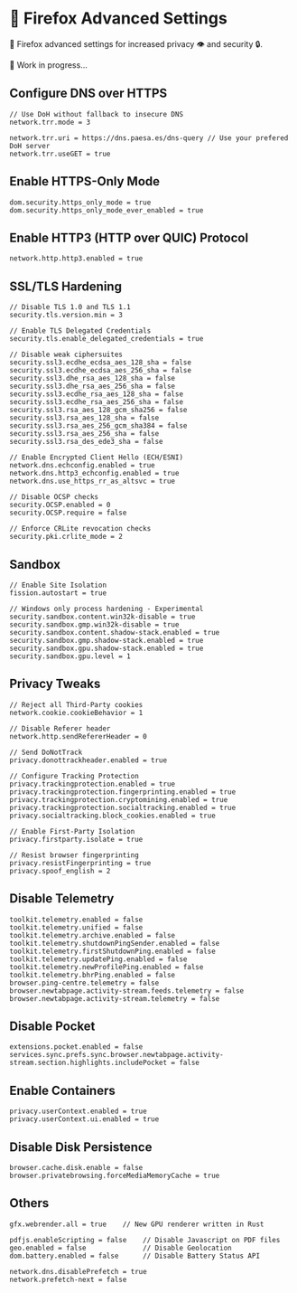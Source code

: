 # 🦊 Firefox Advanced Settings

🦊 Firefox advanced settings for increased privacy 👁️  and security 🔒.

🚧 Work in progress...

## Configure DNS over HTTPS

    // Use DoH without fallback to insecure DNS
    network.trr.mode = 3

    network.trr.uri = https://dns.paesa.es/dns-query // Use your prefered DoH server
    network.trr.useGET = true

## Enable HTTPS-Only Mode

    dom.security.https_only_mode = true
    dom.security.https_only_mode_ever_enabled = true

## Enable HTTP3 (HTTP over QUIC) Protocol

    network.http.http3.enabled = true

## SSL/TLS Hardening

    // Disable TLS 1.0 and TLS 1.1
    security.tls.version.min = 3
    
    // Enable TLS Delegated Credentials
    security.tls.enable_delegated_credentials = true

    // Disable weak ciphersuites
    security.ssl3.ecdhe_ecdsa_aes_128_sha = false
    security.ssl3.ecdhe_ecdsa_aes_256_sha = false
    security.ssl3.dhe_rsa_aes_128_sha = false
    security.ssl3.dhe_rsa_aes_256_sha = false
    security.ssl3.ecdhe_rsa_aes_128_sha = false
    security.ssl3.ecdhe_rsa_aes_256_sha = false
    security.ssl3.rsa_aes_128_gcm_sha256 = false
    security.ssl3.rsa_aes_128_sha = false
    security.ssl3.rsa_aes_256_gcm_sha384 = false
    security.ssl3.rsa_aes_256_sha = false
    security.ssl3.rsa_des_ede3_sha = false

    // Enable Encrypted Client Hello (ECH/ESNI)
    network.dns.echconfig.enabled = true
    network.dns.http3_echconfig.enabled = true
    network.dns.use_https_rr_as_altsvc = true

    // Disable OCSP checks
    security.OCSP.enabled = 0
    security.OCSP.require = false

    // Enforce CRLite revocation checks
    security.pki.crlite_mode = 2

## Sandbox

    // Enable Site Isolation
    fission.autostart = true

    // Windows only process hardening - Experimental
    security.sandbox.content.win32k-disable = true
    security.sandbox.gmp.win32k-disable = true
    security.sandbox.content.shadow-stack.enabled = true
    security.sandbox.gmp.shadow-stack.enabled = true
    security.sandbox.gpu.shadow-stack.enabled = true
    security.sandbox.gpu.level = 1

## Privacy Tweaks

    // Reject all Third-Party cookies
    network.cookie.cookieBehavior = 1

    // Disable Referer header
    network.http.sendRefererHeader = 0

    // Send DoNotTrack
    privacy.donottrackheader.enabled = true

    // Configure Tracking Protection
    privacy.trackingprotection.enabled = true
    privacy.trackingprotection.fingerprinting.enabled = true
    privacy.trackingprotection.cryptomining.enabled = true
    privacy.trackingprotection.socialtracking.enabled = true
    privacy.socialtracking.block_cookies.enabled = true

    // Enable First-Party Isolation
    privacy.firstparty.isolate = true

    // Resist browser fingerprinting
    privacy.resistFingerprinting = true
    privacy.spoof_english = 2

## Disable Telemetry

    toolkit.telemetry.enabled = false
    toolkit.telemetry.unified = false
    toolkit.telemetry.archive.enabled = false
    toolkit.telemetry.shutdownPingSender.enabled = false
    toolkit.telemetry.firstShutdownPing.enabled = false
    toolkit.telemetry.updatePing.enabled = false
    toolkit.telemetry.newProfilePing.enabled = false
    toolkit.telemetry.bhrPing.enabled = false
    browser.ping-centre.telemetry = false
    browser.newtabpage.activity-stream.feeds.telemetry = false
    browser.newtabpage.activity-stream.telemetry = false

## Disable Pocket

    extensions.pocket.enabled = false
    services.sync.prefs.sync.browser.newtabpage.activity-stream.section.highlights.includePocket = false

## Enable Containers

    privacy.userContext.enabled = true
    privacy.userContext.ui.enabled = true

## Disable Disk Persistence

    browser.cache.disk.enable = false
    browser.privatebrowsing.forceMediaMemoryCache = true

## Others

    gfx.webrender.all = true    // New GPU renderer written in Rust

    pdfjs.enableScripting = false    // Disable Javascript on PDF files
    geo.enabled = false              // Disable Geolocation
    dom.battery.enabled = false      // Disable Battery Status API

    network.dns.disablePrefetch = true
    network.prefetch-next = false
